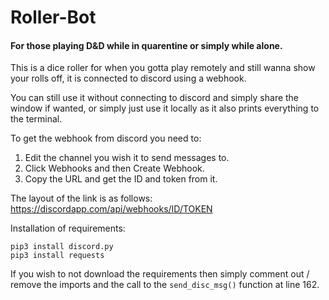 # Roller-Bot
#### For those playing D&D while in quarentine or simply while alone.
This is a dice roller for when you gotta play remotely and still wanna show your rolls off, it is connected to discord using a webhook.

You can still use it without connecting to discord and simply share the window if wanted, or simply just use it locally as it also prints everything to the terminal.

To get the webhook from discord you need to:
1. Edit the channel you wish it to send messages to.
2. Click Webhooks and then Create Webhook.
3. Copy the URL and get the ID and token from it.

The layout of the link is as follows:
https://discordapp.com/api/webhooks/ID/TOKEN

Installation of requirements:
```
pip3 install discord.py
pip3 install requests
```
If you wish to not download the requirements then simply comment out / remove the imports and the call to the ``send_disc_msg()`` function at line 162.
